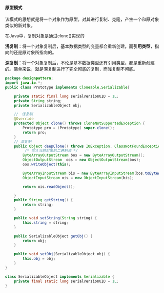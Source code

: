 
#### 原型模式

该模式的思想就是将一个对象作为原型，对其进行复制、克隆，产生一个和原对象类似的新对象。

在Java中，复制对象是通过clone()实现的


**浅复制**：将一个对象复制后，基本数据类型的变量都会重新创建，而**引用类型**，指向的还是原对象所指向的。

**深复制**：将一个对象复制后，不论是基本数据类型还有引用类型，都是重新创建的。简单来说，就是深复制进行了完全彻底的复制，而浅复制不彻底。



```java
package designpattern;
import java.io.*;
public class Prototype implements Cloneable,Serializable{

    private static final long serialVersionUID = 1L;
    private String string;
    private SerializableObject obj;

    //　浅复制
    @Override
    protected Object clone() throws CloneNotSupportedException {
        Prototype pro = (Prototype) super.clone();
        return pro;
    }
    // 深复制
    public Object deepClone() throws IOException, ClassNotFoundException {
         /* 写入当前对象的二进制流 */
        ByteArrayOutputStream bos = new ByteArrayOutputStream();
        ObjectOutputStream  oos = new ObjectOutputStream(bos);
        oos.writeObject(this);

        ByteArrayInputStream bis = new ByteArrayInputStream(bos.toByteArray());
        ObjectInputStream ois = new ObjectInputStream(bis);

        return ois.readObject();

    }
    public String getString() {
        return string;
    }

    public void setString(String string) {
        this.string = string;
    }

    public SerializableObject getObj() {
        return obj;
    }

    public void setObj(SerializableObject obj) {
        this.obj = obj;
    }
}

class SerializableObject implements Serializable {
    private final static long serialVersionUID = 1L;
}

```
